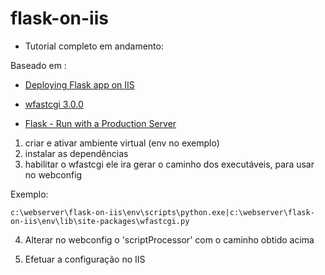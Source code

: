 # flask-on-iis #

* Tutorial completo em andamento:

Baseado em : 
- [Deploying Flask app on IIS](https://medium.com/@rajesh.r6r/deploying-a-python-flask-rest-api-on-iis-d8d9ebf886e9)

- [wfastcgi 3.0.0](https://pypi.org/project/wfastcgi/)

- [Flask - Run with a Production Server](https://flask.palletsprojects.com/en/1.0.x/tutorial/deploy/#run-with-a-production-server)


1. criar e ativar ambiente virtual (env no exemplo)
2. instalar as dependências
3. habilitar o wfastcgi
ele ira gerar o caminho dos executáveis, para usar no webconfig

Exemplo:

``c:\webserver\flask-on-iis\env\scripts\python.exe|c:\webserver\flask-on-iis\env\lib\site-packages\wfastcgi.py``

4. Alterar no webconfig o 'scriptProcessor' com o caminho obtido acima

5. Efetuar a configuração no IIS